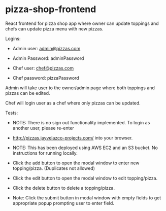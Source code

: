 # pizza-shop-frontend
React frontend for pizza shop app where owner can update toppings and chefs can update pizza menu with new pizzas. 

Logins:

- Admin user: admin@pizzas.com

- Admin Password: adminPassword

- Chef user: chef@pizzas.com

- Chef password: pizzaPassword

Admin will take user to the owner/admin page where both toppings and pizzas can be edited.

Chef will login user as a chef where only pizzas can be updated.

Tests:

- NOTE: There is no sign out functionality implemented. To login as another user, please re-enter 
- http://pizzas.jayvelazco-projects.com/ into your browser.

- NOTE: This has been deployed using AWS EC2 and an S3 bucket. No instructions for running locally.

- Click the add button to open the modal window to enter new topping/pizza. (Duplicates not allowed)
- Click the edit button to open the modal window to edit topping/pizza.
- Click the delete button to delete a topping/pizza.
- Note: Click the submit button in modal window with empty fields to get appropriate popup prompting user to enter field.